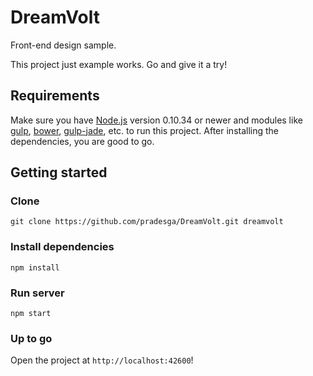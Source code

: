 # DreamVolt #

Front-end design sample.

This project just example works. Go and give it a try!


## Requirements ##

Make sure you have [Node.js](http://nodejs.org) version 0.10.34 or newer and modules like [gulp](https://www.npmjs.com/package/gulp), [bower](https://www.npmjs.com/package/bower), [gulp-jade](https://www.npmjs.com/package/gulp-jade), etc. to run this project. After installing the dependencies, you are good to go.


## Getting started ##

### Clone ###
```
git clone https://github.com/pradesga/DreamVolt.git dreamvolt
```

### Install dependencies ###
```
npm install
```

### Run server ###
```
npm start
```

### Up to go ###
Open the project at `http://localhost:42600`!
